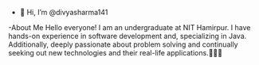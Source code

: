 - 👋 Hi, I’m @divyasharma141

-About Me
Hello everyone! I am an undergraduate at NIT Hamirpur. I have hands-on experience in software development and, specializing in Java.
Additionally, deeply passionate about problem solving and continually seeking out new technologies and their real-life applications.👩‍💻🌟

<!---
divyasharma141/divyasharma141 is a ✨ special ✨ repository because its `README.md` (this file) appears on your GitHub profile.
You can click the Preview link to take a look at your changes.
--->
